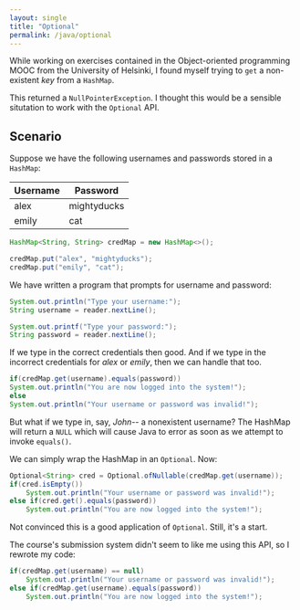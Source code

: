 ```yaml
---
layout: single
title: "Optional"
permalink: /java/optional
---
```


While working on exercises contained in the Object-oriented programming MOOC from the University of Helsinki, I found myself trying to `get` a non-existent _key_ from a `HashMap`.

This returned a `NullPointerException`. I thought this would be a sensible situtation to work with the `Optional` API.

## Scenario

Suppose we have the following usernames and passwords stored in a `HashMap`:

| Username  |Password   |
|---|---|
|alex|mightyducks|
|emily|cat|


```java
HashMap<String, String> credMap = new HashMap<>();

credMap.put("alex", "mightyducks");
credMap.put("emily", "cat");
```

We have written a program that prompts for username and password:

```java
System.out.println("Type your username:");
String username = reader.nextLine();

System.out.printf("Type your password:");
String password = reader.nextLine();
```

If we type in the correct credentials then good. And if we type in the incorrect credentials for _alex_ or _emily_, then we can handle that too.

```java
if(credMap.get(username).equals(password))
System.out.println("You are now logged into the system!");
else
System.out.println("Your username or password was invalid!");     

```

But what if we type in, say, _John_-- a nonexistent username? The HashMap will return a `NULL` which will cause Java to error as soon as we attempt to invoke `equals()`.

We can simply wrap the HashMap in an `Optional`. Now:

```java
Optional<String> cred = Optional.ofNullable(credMap.get(username));
if(cred.isEmpty())
    System.out.println("Your username or password was invalid!");
else if(cred.get().equals(password))
    System.out.println("You are now logged into the system!");
```
Not convinced this is a good application of `Optional`. Still, it's a start.

The course's submission system didn't seem to like me using this API, so I rewrote my code:

```java
if(credMap.get(username) == null)
    System.out.println("Your username or password was invalid!");
else if(credMap.get(username).equals(password))
    System.out.println("You are now logged into the system!");
```


